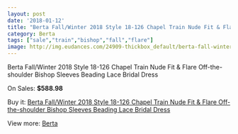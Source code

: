 ```yaml
---
layout: post
date: '2018-01-12'
title: "Berta Fall/Winter 2018 Style 18-126 Chapel Train Nude Fit & Flare Off-the-shoulder Bishop Sleeves Beading Lace Bridal Dress"
category: Berta
tags: ["sale","train","bishop","fall","flare"]
image: http://img.eudances.com/24909-thickbox_default/berta-fall-winter-2018-style-18-126-chapel-train-nude-fit-flare-off-the-shoulder-bishop-sleeves-beading-lace-bridal-dress.jpg
---
```

Berta Fall/Winter 2018 Style 18-126 Chapel Train Nude Fit & Flare Off-the-shoulder Bishop Sleeves Beading Lace Bridal Dress

On Sales: **$588.98**
<a href="https://www.eudances.com/en/berta/8262-berta-fall-winter-2018-style-18-126-chapel-train-nude-fit-flare-off-the-shoulder-bishop-sleeves-beading-lace-bridal-dress.html"><amp-img layout="responsive" width="600" height="600" src="//img.eudances.com/24909-thickbox_default/berta-fall-winter-2018-style-18-126-chapel-train-nude-fit-flare-off-the-shoulder-bishop-sleeves-beading-lace-bridal-dress.jpg" alt="Berta Fall/Winter 2018 Style 18-126 Chapel Train Nude Fit & Flare Off-the-shoulder Bishop Sleeves Beading Lace Bridal Dress 0" /></a>
<a href="https://www.eudances.com/en/berta/8262-berta-fall-winter-2018-style-18-126-chapel-train-nude-fit-flare-off-the-shoulder-bishop-sleeves-beading-lace-bridal-dress.html"><amp-img layout="responsive" width="600" height="600" src="//img.eudances.com/24912-thickbox_default/berta-fall-winter-2018-style-18-126-chapel-train-nude-fit-flare-off-the-shoulder-bishop-sleeves-beading-lace-bridal-dress.jpg" alt="Berta Fall/Winter 2018 Style 18-126 Chapel Train Nude Fit & Flare Off-the-shoulder Bishop Sleeves Beading Lace Bridal Dress 1" /></a>
<a href="https://www.eudances.com/en/berta/8262-berta-fall-winter-2018-style-18-126-chapel-train-nude-fit-flare-off-the-shoulder-bishop-sleeves-beading-lace-bridal-dress.html"><amp-img layout="responsive" width="600" height="600" src="//img.eudances.com/24911-thickbox_default/berta-fall-winter-2018-style-18-126-chapel-train-nude-fit-flare-off-the-shoulder-bishop-sleeves-beading-lace-bridal-dress.jpg" alt="Berta Fall/Winter 2018 Style 18-126 Chapel Train Nude Fit & Flare Off-the-shoulder Bishop Sleeves Beading Lace Bridal Dress 2" /></a>
<a href="https://www.eudances.com/en/berta/8262-berta-fall-winter-2018-style-18-126-chapel-train-nude-fit-flare-off-the-shoulder-bishop-sleeves-beading-lace-bridal-dress.html"><amp-img layout="responsive" width="600" height="600" src="//img.eudances.com/24910-thickbox_default/berta-fall-winter-2018-style-18-126-chapel-train-nude-fit-flare-off-the-shoulder-bishop-sleeves-beading-lace-bridal-dress.jpg" alt="Berta Fall/Winter 2018 Style 18-126 Chapel Train Nude Fit & Flare Off-the-shoulder Bishop Sleeves Beading Lace Bridal Dress 3" /></a>

Buy it: [Berta Fall/Winter 2018 Style 18-126 Chapel Train Nude Fit & Flare Off-the-shoulder Bishop Sleeves Beading Lace Bridal Dress](https://www.eudances.com/en/berta/8262-berta-fall-winter-2018-style-18-126-chapel-train-nude-fit-flare-off-the-shoulder-bishop-sleeves-beading-lace-bridal-dress.html "Berta Fall/Winter 2018 Style 18-126 Chapel Train Nude Fit & Flare Off-the-shoulder Bishop Sleeves Beading Lace Bridal Dress")

View more: [Berta](https://www.eudances.com/en/110-berta "Berta")